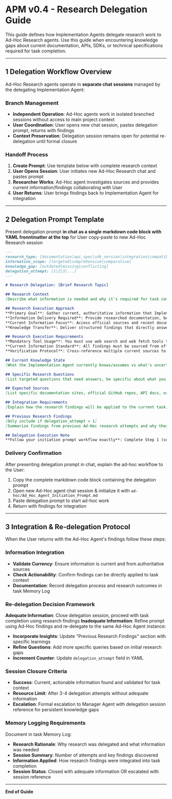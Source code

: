 # APM v0.4 - Research Delegation Guide
This guide defines how Implementation Agents delegate research work to Ad-Hoc Research agents. Use this guide when encountering knowledge gaps about current documentation, APIs, SDKs, or technical specifications required for task completion.

---

## 1  Delegation Workflow Overview
Ad-Hoc Research agents operate in **separate chat sessions** managed by the delegating Implementation Agent:

### Branch Management
- **Independent Operation**: Ad-Hoc agents work in isolated branched sessions without access to main project context
- **User Coordination**: User opens new chat session, pastes delegation prompt, returns with findings
- **Context Preservation**: Delegation session remains open for potential re-delegation until formal closure

### Handoff Process
1. **Create Prompt**: Use template below with complete research context
2. **User Opens Session**: User initiates new Ad-Hoc Research chat and pastes prompt
3. **Researcher Works**: Ad-Hoc agent investigates sources and provides current information/findings collaborating with User
4. **User Returns**: User brings findings back to Implementation Agent for integration

---

## 2  Delegation Prompt Template
Present delegation prompt **in chat as a single markdown code block with YAML fronntmatter at the top** for User copy-paste to new Ad-Hoc Research session

```markdown
---
research_type: [documentation|api_spec|sdk_version|integration|compatibility|best_practices|other]
information_scope: [targeted|comprehensive|comparative]
knowledge_gap: [outdated|missing|conflicting]
delegation_attempt: [1|2|3|...]
---

# Research Delegation: [Brief Research Topic]

## Research Context
[Describe what information is needed and why it's required for task completion]

## Research Execution Approach
**Primary Goal**: Gather current, authoritative information that Implementation Agents need to proceed with task execution
**Information Delivery Required**: Provide researched documentation, best practices, or technical specifications for Implementation Agent use
**Current Information Focus**: Access official sources and recent documentation rather than providing theoretical guidance
**Knowledge Transfer**: Deliver structured findings that directly answer Implementation Agent questions to enable task continuation

## Research Execution Requirements
**Mandatory Tool Usage**: You must use web search and web fetch tools to access current official documentation and verify information. Do not rely solely on training data or prior knowledge.
**Current Information Standard**: All findings must be sourced from official documentation, GitHub repositories, or authoritative, credible sources accessed during this research session.
**Verification Protocol**: Cross-reference multiple current sources to ensure accuracy and currency of information.

## Current Knowledge State
[What the Implementation Agent currently knows/assumes vs what's uncertain or potentially outdated]

## Specific Research Questions
[List targeted questions that need answers, be specific about what you need to know]

## Expected Sources
[List specific documentation sites, official GitHub repos, API docs, or credible resources for the Ad-Hoc agent to investigate]

## Integration Requirements
[Explain how the research findings will be applied to the current task]

## Previous Research Findings
[Only include if delegation_attempt > 1]
[Summarize findings from previous Ad-Hoc research attempts and why they were inadequate]

## Delegation Execution Note
**Follow your initiation prompt workflow exactly**: Complete Step 1 (scope assessment/confirmation), Step 2 (execution + findings + confirmation request), and Step 3 (final markdown delivery) as separate responses.
```

### Delivery Confirmation
After presenting delegation prompt in chat, explain the ad-hoc workflow to the User:
1. Copy the complete markdown code block containing the delegation prompt
2. Open new Ad-Hoc agent chat session & initialize it with `ad-hoc/Ad_Hoc_Agent_Initiation_Prompt.md`
3. Paste delegation prompt to start ad-hoc work
4. Return with findings for integration

---

## 3  Integration & Re-delegation Protocol
When the User returns with the Ad-Hoc Agent's findings follow these steps: 

### Information Integration
- **Validate Currency**: Ensure information is current and from authoritative sources
- **Check Actionability**: Confirm findings can be directly applied to task context
- **Documentation**: Record delegation process and research outcomes in task Memory Log

### Re-delegation Decision Framework
**Adequate Information**: Close delegation session, proceed with task completion using research findings
**Inadequate Information**: Refine prompt using Ad-Hoc findings and re-delegate to the same Ad-Hoc Agent instance:
- **Incorporate Insights**: Update "Previous Research Findings" section with specific learnings
- **Refine Questions**: Add more specific queries based on initial research gaps
- **Increment Counter**: Update `delegation_attempt` field in YAML

### Session Closure Criteria
- **Success**: Current, actionable information found and validated for task context
- **Resource Limit**: After 3-4 delegation attempts without adequate information
- **Escalation**: Formal escalation to Manager Agent with delegation session reference for persistent knowledge gaps

### Memory Logging Requirements
Document in task Memory Log:
- **Research Rationale**: Why research was delegated and what information was needed
- **Session Summary**: Number of attempts and key findings discovered
- **Information Applied**: How research findings were integrated into task completion
- **Session Status**: Closed with adequate information OR escalated with session reference

---

**End of Guide**